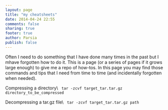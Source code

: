 ```yaml
---
layout: page
title: "my cheatsheets"
date: 2014-04-24 22:55
comments: false
sharing: true
footer: true
author: Parsia
publish: false
---
```


Often I need to do something that I have done many times in the past but I mhave forgotten how to do it. This is a page (or a series of pages if it grows large enough) to give me a repo of how-tos. In this page you may find those commands and tips that I need from time to time (and incidentally forgotten when needed).

Compressing a directory\\
`` tar -zcvf target_tar.tar.gz directory_to_be_compressed``

Decompressing a tar.gz file\\
`` tar -zcvf target_tar.tar.gz path``








